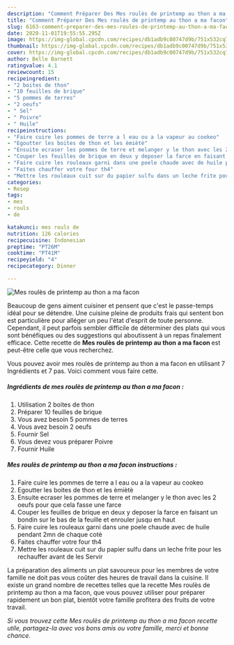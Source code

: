 ```yaml
---
description: "Comment Préparer Des Mes roulès de printemp au thon a ma facon"
title: "Comment Préparer Des Mes roulès de printemp au thon a ma facon"
slug: 6163-comment-preparer-des-mes-roules-de-printemp-au-thon-a-ma-facon
date: 2020-11-01T19:55:55.295Z
image: https://img-global.cpcdn.com/recipes/db1adb9c00747d9b/751x532cq70/mes-roules-de-printemp-au-thon-a-ma-facon-photo-principale-de-la-recette.jpg
thumbnail: https://img-global.cpcdn.com/recipes/db1adb9c00747d9b/751x532cq70/mes-roules-de-printemp-au-thon-a-ma-facon-photo-principale-de-la-recette.jpg
cover: https://img-global.cpcdn.com/recipes/db1adb9c00747d9b/751x532cq70/mes-roules-de-printemp-au-thon-a-ma-facon-photo-principale-de-la-recette.jpg
author: Belle Barnett
ratingvalue: 4.1
reviewcount: 15
recipeingredient:
- "2 boites de thon"
- "10 feuilles de brique"
- "5 pommes de terres"
- "2 oeufs"
- " Sel"
- " Poivre"
- " Huile"
recipeinstructions:
- "Faire cuire les pommes de terre a l eau ou a la vapeur au cookeo"
- "Egoutter les boites de thon et les èmiètè"
- "Ensuite ecraser les pommes de terre et melanger y le thon avec les 2 oeufs pour que cela fasse une farce"
- "Couper les feuilles de brique en deux y deposer la farce en faisant un bondin sur le bas de la feuille et enrouler jusqu en haut"
- "Faire cuire les rouleaux garni dans une poele chaude avec de huile pendant 2mn de chaque cotè"
- "Faites chauffer votre four th4"
- "Mettre les rouleaux cuit sur du papier sulfu dans un leche frite pour les rechauffer avant de les Servir"
categories:
- Resep
tags:
- mes
- rouls
- de

katakunci: mes rouls de 
nutrition: 126 calories
recipecuisine: Indonesian
preptime: "PT26M"
cooktime: "PT41M"
recipeyield: "4"
recipecategory: Dinner

---
```



![Mes roulès de printemp au thon a ma facon](https://img-global.cpcdn.com/recipes/db1adb9c00747d9b/751x532cq70/mes-roules-de-printemp-au-thon-a-ma-facon-photo-principale-de-la-recette.jpg)

Beaucoup de gens aiment cuisiner et pensent que c'est le passe-temps idéal pour se détendre. Une cuisine pleine de produits frais qui sentent bon est particulière pour alléger un peu l'état d'esprit de toute personne. Cependant, il peut parfois sembler difficile de déterminer des plats qui vous sont bénéfiques ou des suggestions qui aboutissent à un repas finalement efficace. Cette recette de <strong> Mes roulès de printemp au thon a ma facon </strong> est peut-être celle que vous recherchez.

<!--inarticleads1-->

Vous pouvez avoir mes roulès de printemp au thon a ma facon en utilisant 7 Ingrédients et 7 pas. Voici comment vous faire cette.

##### Ingrédients de mes roulès de printemp au thon a ma facon :

1. Utilisation 2 boites de thon
1. Préparer 10 feuilles de brique
1. Vous avez besoin 5 pommes de terres
1. Vous avez besoin 2 oeufs
1. Fournir  Sel
1. Vous devez vous préparer  Poivre
1. Fournir  Huile




<!--inarticleads2-->

##### Mes roulès de printemp au thon a ma facon instructions :

1. Faire cuire les pommes de terre a l eau ou a la vapeur au cookeo
1. Egoutter les boites de thon et les èmiètè
1. Ensuite ecraser les pommes de terre et melanger y le thon avec les 2 oeufs pour que cela fasse une farce
1. Couper les feuilles de brique en deux y deposer la farce en faisant un bondin sur le bas de la feuille et enrouler jusqu en haut
1. Faire cuire les rouleaux garni dans une poele chaude avec de huile pendant 2mn de chaque cotè
1. Faites chauffer votre four th4
1. Mettre les rouleaux cuit sur du papier sulfu dans un leche frite pour les rechauffer avant de les Servir




<!--inarticleads1-->

<p>
La préparation des aliments un plat savoureux pour les membres de votre famille ne doit pas vous coûter des heures de travail dans la cuisine. Il existe un grand nombre de recettes telles que la recette Mes roulès de printemp au thon a ma facon, que vous pouvez utiliser pour préparer rapidement un bon plat, bientôt votre famille profitera des fruits de votre travail.
</p>

<p>
<i>Si vous trouvez cette Mes roulès de printemp au thon a ma facon recette utile, partagez-la avec vos bons amis ou votre famille, merci et bonne chance.</i>
</p>
